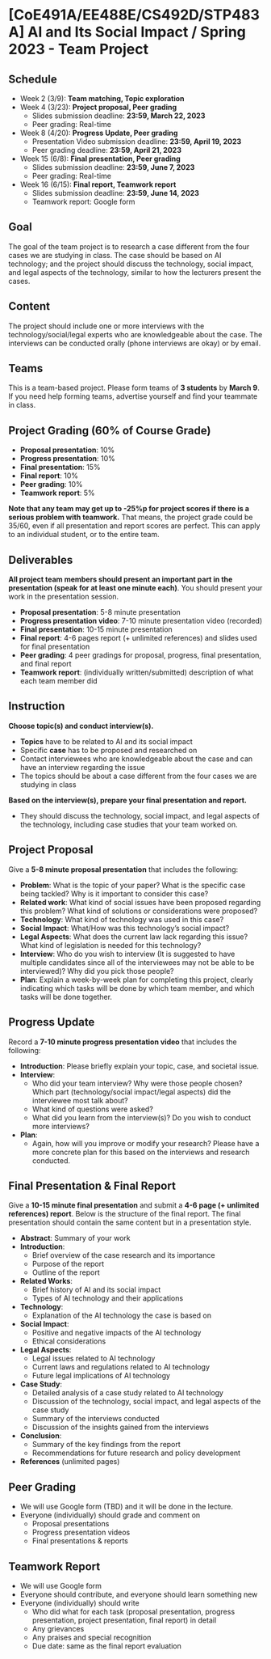 # [CoE491A/EE488E/CS492D/STP483A] AI and Its Social Impact / Spring 2023 - Team Project

## Schedule
- Week  2 (3/9): **Team matching, Topic exploration**
- Week  4 (3/23): **Project proposal, Peer grading**
  - Slides submission deadline: **23:59, March 22, 2023**
  - Peer grading: Real-time
- Week  8 (4/20): **Progress Update, Peer grading**
  - Presentation Video submission deadline: **23:59, April 19, 2023**
  - Peer grading deadline: **23:59, April 21, 2023**
- Week 15 (6/8): **Final presentation, Peer grading**
  - Slides submission deadline: **23:59, June 7, 2023**
  -  Peer grading: Real-time
- Week 16 (6/15): **Final report, Teamwork report**
  - Slides submission deadline: **23:59, June 14, 2023**
  -  Teamwork report: Google form

## Goal
The goal of the team project is to research a case different from the four cases we are studying in class. The case should be based on AI technology; and the project should discuss the technology, social impact, and legal aspects of the technology, similar to how the lecturers present the cases.

## Content
The project should include one or more interviews with the technology/social/legal experts who are knowledgeable about the case. The interviews can be conducted orally (phone interviews are okay) or by email.

## Teams
This is a team-based project. Please form teams of **3 students** by **March 9**. If you need help forming teams, advertise yourself and find your teammate in class.

## Project Grading (60% of Course Grade)
- **Proposal presentation**: 10%
- **Progress presentation**: 10%
- **Final presentation**: 15%
- **Final report**: 10%
- **Peer grading**: 10%
- **Teamwork report**: 5%

**Note that any team may get up to -25%p for project scores if there is a serious problem with teamwork.**
That means, the project grade could be 35/60, even if all presentation and report scores are perfect.
This can apply to an individual student, or to the entire team.

## Deliverables
**All project team members should present an important part in the presentation (speak for at least one minute each)**.
You should present your work in the presentation session. 
- **Proposal presentation**: 5-8 minute presentation
- **Progress presentation video**: 7-10 minute presentation video (recorded)
- **Final presentation**: 10-15 minute presentation
- **Final report**: 4-6 pages report (+ unlimited references) and slides used for final presentation
- **Peer grading**: 4 peer gradings for proposal, progress, final presentation, and final report
- **Teamwork report**: (individually written/submitted) description of what each team member did

## Instruction
**Choose topic(s) and conduct interview(s).**
- **Topics** have to be related to AI and its social impact
- Specific **case** has to be proposed and researched on
- Contact interviewees who are knowledgeable about the case and can have an interview regarding the issue
- The topics should be about a case different from the four cases we are studying in class

**Based on the interview(s), prepare your final presentation and report.**
- They should discuss the technology, social impact, and legal aspects of the technology, including case studies that your team worked on.

## Project Proposal
Give a **5-8 minute proposal presentation** that includes the following:
- **Problem**: What is the topic of your paper? What is the specific case being tackled? Why is it important to consider this case?
- **Related work**: What kind of social issues have been proposed regarding this problem? What kind of solutions or considerations were proposed?
- **Technology**: What kind of technology was used in this case?
- **Social Impact**: What/How was this technology’s social impact?
- **Legal Aspects**: What does the current law lack regarding this issue? What kind of legislation is needed for this technology?
- **Interview**: Who do you wish to interview (It is suggested to have multiple candidates since all of the interviewees may not be able to be interviewed)? Why did you pick those people? 
- **Plan**: Explain a week-by-week plan for completing this project, clearly indicating which tasks will be done by which team member, and which tasks will be done together.

## Progress Update
Record a **7-10 minute progress presentation video** that includes the following:
- **Introduction**: Please briefly explain your topic, case, and societal issue.
- **Interview**:
  - Who did your team interview? Why were those people chosen? Which part (technology/social impact/legal aspects) did the interviewee most talk about?
  - What kind of questions were asked?
  - What did you learn from the interview(s)? Do you wish to conduct more interviews?
- **Plan**:
  - Again, how will you improve or modify your research? Please have a more concrete plan for this based on the interviews and research conducted.

## Final Presentation & Final Report
Give a **10-15 minute final presentation** and submit a **4-6 page (+ unlimited references) report**. Below is the structure of the final report. The final presentation should contain the same content but in a presentation style.
- **Abstract**: Summary of your work
- **Introduction**: 
  - Brief overview of the case research and its importance
  - Purpose of the report
  - Outline of the report
- **Related Works**:
  - Brief history of AI and its social impact
  - Types of AI technology and their applications
- **Technology**:
  - Explanation of the AI technology the case is based on
- **Social Impact**:
  - Positive and negative impacts of the AI technology
  - Ethical considerations
- **Legal Aspects**:
  - Legal issues related to AI technology
  - Current laws and regulations related to AI technology
  - Future legal implications of AI technology
- **Case Study**:
  - Detailed analysis of a case study related to AI technology
  - Discussion of the technology, social impact, and legal aspects of the case study
  - Summary of the interviews conducted
  - Discussion of the insights gained from the interviews
- **Conclusion**: 
  - Summary of the key findings from the report
  - Recommendations for future research and policy development
- **References** (unlimited pages)

## Peer Grading
- We will use Google form (TBD) and it will be done in the lecture.
- Everyone (individually) should grade and comment on
  - Proposal presentations
  - Progress presentation videos
  - Final presentations & reports

## Teamwork Report
- We will use Google form
- Everyone should contribute, and everyone should learn something new
- Everyone (individually) should write
  - Who did what for each task (proposal presentation, progress presentation, project presentation, final report) in detail
  - Any grievances
  - Any praises and special recognition
  - Due date: same as the final report evaluation
  


